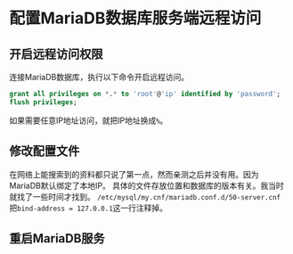 # 配置MariaDB数据库服务端远程访问

## 

## 开启远程访问权限

连接MariaDB数据库，执行以下命令开启远程访问。

```sql
grant all privileges on *.* to 'root'@'ip' identified by 'password';
flush privileges;
```

如果需要任意IP地址访问，就把IP地址换成`%`。



## 修改配置文件

在网络上能搜索到的资料都只说了第一点，然而亲测之后并没有用。因为MariaDB默认绑定了本地IP。
具体的文件存放位置和数据库的版本有关。我当时就找了一些时间才找到。
`/etc/mysql/my.cnf/mariadb.conf.d/50-server.cnf`
把`bind-address = 127.0.0.1`这一行注释掉。

## 重启MariaDB服务